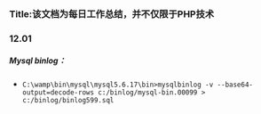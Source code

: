 ### Title:该文档为每日工作总结，并不仅限于PHP技术

    
### 12.01 
##### Mysql binlog：
* `C:\wamp\bin\mysql\mysql5.6.17\bin>mysqlbinlog -v --base64-output=decode-rows c:/binlog/mysql-bin.00099 > c:/binlog/binlog599.sql`


